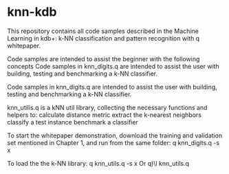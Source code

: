 # knn-kdb
This repository contains all code samples described in the Machine Learning in kdb+: k-NN classification and pattern recognition with q whitepaper.

Code samples are intended to assist the beginner with the following concepts
Code samples in knn_digits.q are intended to assist the user with building, testing and benchmarking a k-NN classifier.

Code samples in knn_digits.q are intended to assist the user with building, testing and benchmarking a k-NN classifier.

knn_utilis.q is a kNN util library, collecting the necessary functions and helpers to:
calculate distance metric
extract the k-nearest neighbors
classify a test instance
benchmark a classifier

To start the whitepaper demonstration, download the training and validation set mentioned in Chapter 1, and run from the same folder: 
q knn_digits.q -s x

To load the the k-NN library:
q knn_utils.q -s x
Or
q)\l knn_utils.q